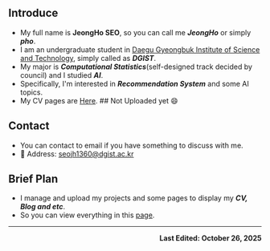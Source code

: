 ## Introduce
- My full name is **JeongHo SEO**, so you can call me ***JeongHo*** or simply ***pho***.
- I am an undergraduate student in [Daegu Gyeongbuk Institute of Science and Technology](https://www.dgist.ac.kr/), simply called as ***DGIST***.
- My major is ***Computational Statistics***(self-designed track decided by council) and I studied ***AI***.
- Specifically, I'm interested in ***Recommendation System*** and some AI topics.
- My CV pages are [Here](). ## Not Uploaded yet 😄

## Contact
- You can contact to email if you have something to discuss with me.
- 📧 Address: seojh1360@dgist.ac.kr

## Brief Plan
- I manage and upload my projects and some pages to display my ***CV, Blog and etc***.
- So you can view everything in this [page](https://github.com/JeongHo-SEO).

---
**<p align="right">Last Edited: October 26, 2025</p>**
<!--
**JeongHo-SEO/JeongHo-SEO** is a ✨ _special_ ✨ repository because its `README.md` (this file) appears on your GitHub profile.

Here are some ideas to get you started:

- 🔭 I’m currently working on ...
- 🌱 I’m currently learning ...
- 👯 I’m looking to collaborate on ...
- 🤔 I’m looking for help with ...
- 💬 Ask me about ...
- 📫 How to reach me: ...
- 😄 Pronouns: ...
- ⚡ Fun fact: ...
-->
